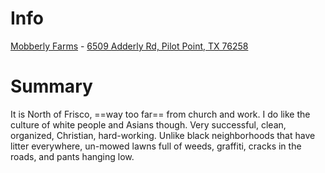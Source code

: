 # Info

[Mobberly Farms](https://www.centex.com/homes/texas/dallas/pilot-point/mobberly-farms-210856) - [6509 Adderly Rd, Pilot Point, TX 76258](https://goo.gl/maps/YxNNij1rCLrHRavH7)

# Summary

It is North of Frisco, ==way too far== from church and work. I do like the culture of white people and Asians though. Very successful, clean, organized, Christian, hard-working. Unlike black neighborhoods that have litter everywhere, un-mowed lawns full of weeds, graffiti, cracks in the roads, and pants hanging low.